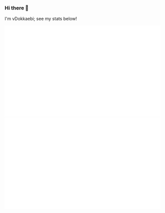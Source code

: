 ### Hi there 👋

I'm vDokkaebi; see my stats below!

![](https://github.com/vDokkaebi/Stats/blob/master/generated/overview.svg)
![](https://github.com/vDokkaebi/Stats/blob/master/generated/languages.svg)
